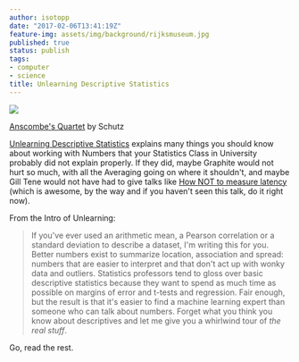 ```yaml
---
author: isotopp
date: "2017-02-06T13:41:19Z"
feature-img: assets/img/background/rijksmuseum.jpg
published: true
status: publish
tags:
- computer
- science
title: Unlearning Descriptive Statistics
---
```

[![](/uploads/2017/02/640px-Anscombes_quartet_3.svg_.png)](https://en.wikipedia.org/wiki/Anscombe's_quartet#/media/File:Anscombe%27s_quartet_3.svg)

[Anscombe's Quartet](https://en.wikipedia.org/wiki/Anscombe) by
Schutz

[Unlearning Descriptive Statistics](http://debrouwere.org/2017/02/01/unlearning-descriptive-statistics/)
explains many things you should know about working with Numbers that your
Statistics Class in University probably did not explain properly. If they
did, maybe Graphite would not hurt so much, with all the Averaging going on
where it shouldn't, and maybe Gill Tene would not have had to give talks
like [How NOT to measure latency](https://www.youtube.com/watch?v=lJ8ydIuPFeU)
(which is awesome, by the way and if you haven't seen this talk, do it right
now).

From the Intro of Unlearning:

> If you've ever used an arithmetic mean, a Pearson correlation or a
> standard deviation to describe a dataset, I'm writing this for you. Better
> numbers exist to summarize location, association and spread: numbers that
> are easier to interpret and that don't act up with wonky data and
> outliers. Statistics professors tend to gloss over basic descriptive
> statistics because they want to spend as much time as possible on margins
> of error and t-tests and regression. Fair enough, but the result is that
> it's easier to find a machine learning expert than someone who can talk
> about numbers. Forget what you think you know about descriptives and let
> me give you a whirlwind tour of _the real stuff_.

Go, read the rest.
